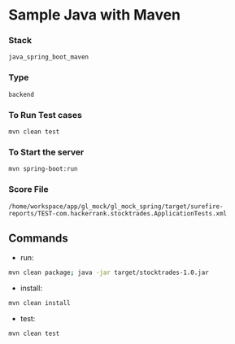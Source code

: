 # Sample Java with Maven

### Stack
    java_spring_boot_maven

### Type
    backend

### To Run Test cases
    mvn clean test
    
### To Start the server 
    mvn spring-boot:run

### Score File
    /home/workspace/app/gl_mock/gl_mock_spring/target/surefire-reports/TEST-com.hackerrank.stocktrades.ApplicationTests.xml


## Commands
- run: 
```bash
mvn clean package; java -jar target/stocktrades-1.0.jar
```
- install: 
```bash
mvn clean install
```
- test: 
```bash
mvn clean test
```
